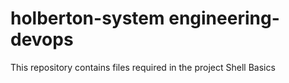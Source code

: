# holberton-system engineering-devops
This repository contains files required in the project Shell Basics


